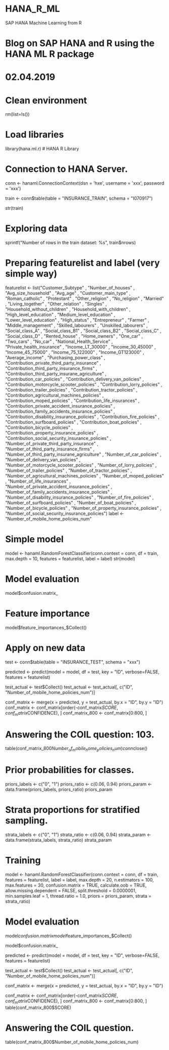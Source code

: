 # HANA_R_ML
SAP HANA Machine Learning from R

# Blog on SAP HANA and R using the HANA ML R package
# 02.04.2019

# Clean environment
rm(list=ls())

# Load libraries
library(hana.ml.r)     # HANA R Library

# Connection to HANA Server.
conn <- hanaml.ConnectionContext(dsn = 'hxe',
                                 username = 'xxx',
                                 password = 'xxx')

train <- conn$table(table = "INSURANCE_TRAIN",
                    schema = "I070917")

str(train)

# Exploring data
sprintf("Number of rows in the train dataset: %s", train$nrows)

# Preparing featurelist and label (very simple way)
featurelist <- list("Customer_Subtype" , "Number_of_houses" , "Avg_size_household" , "Avg_age" , "Customer_main_type" , "Roman_catholic" , "Protestant" , "Other_religion" , "No_religion" , "Married" , "Living_together" , "Other_relation" , "Singles" , "Household_without_children" , "Household_with_children" , "High_level_education" , "Medium_level_education" , "Lower_level_education" , "High_status" , "Entrepreneur" , "Farmer" , "Middle_management" , "Skilled_labourers" , "Unskilled_labourers" , "Social_class_A" , "Social_class_B1" , "Social_class_B2" , "Social_class_C" , "Social_class_D" , "Rented_house" , "Home_owners" , "One_car" , "Two_cars" , "No_car" , "National_Health_Service" , "Private_health_insurance" , "Income_LT_30000" , "Income_30_45000" , "Income_45_75000" , "Income_75_122000" , "Income_GT123000" , "Average_income" , "Purchasing_power_class" , "Contribution_private_third_party_insurance" , "Contribution_third_party_insurance_firms" , "Contribution_third_party_insurane_agriculture" , "Contribution_car_policies" , "Contribution_delivery_van_policies" , "Contribution_motorcycle_scooter_policies" , "Contribution_lorry_policies" , "Contribution_trailer_policies" , "Contribution_tractor_policies" , "Contribution_agricultural_machines_policies" , "Contribution_moped_policies" , "Contribution_life_insurances" , "Contribution_private_accident_insurance_policies" , "Contribution_family_accidents_insurance_policies" , "Contribution_disability_insurance_policies" , "Contribution_fire_policies" , "Contribution_surfboard_policies" , "Contribution_boat_policies" , "Contribution_bicycle_policies" , "Contribution_property_insurance_policies" , "Contribution_social_security_insurance_policies" , "Number_of_private_third_party_insurance" , "Number_of_third_party_insurance_firms" , "Number_of_third_party_insurane_agriculture" , "Number_of_car_policies" , "Number_of_delivery_van_policies" , "Number_of_motorcycle_scooter_policies" , "Number_of_lorry_policies" , "Number_of_trailer_policies" , "Number_of_tractor_policies" , "Number_of_agricultural_machines_policies" , "Number_of_moped_policies" , "Number_of_life_insurances" , "Number_of_private_accident_insurance_policies" , "Number_of_family_accidents_insurance_policies" , "Number_of_disability_insurance_policies" , "Number_of_fire_policies" , "Number_of_surfboard_policies" , "Number_of_boat_policies" , "Number_of_bicycle_policies" , "Number_of_property_insurance_policies" , "Number_of_social_security_insurance_policies")
label <- "Number_of_mobile_home_policies_num"

# Simple model
model <- hanaml.RandomForestClassifier(conn.context = conn,
                                       df = train, 
                                       max.depth = 10,
                                       features = featurelist,
                                       label = label)
str(model)

# Model evaluation
model$confusion.matrix_

# Feature importance
model$feature_importances_$Collect()


# Apply on new data
test <- conn$table(table = "INSURANCE_TEST",
                      schema = "xxx")

predicted <- predict(model = model,
                     df = test,
                     key = "ID",
                     verbose=FALSE,
                     features = featurelist)

test_actual <- test$Collect()
test_actual <- test_actual[, c("ID", "Number_of_mobile_home_policies_num")]

conf_matrix <- merge(x = predicted, y = test_actual, by.x = "ID", by.y = "ID")
conf_matrix <- conf_matrix[order(-conf_matrix$SCORE, conf_matrix$CONFIDENCE), ]
conf_matrix_800 <- conf_matrix[0:800, ]

# Answering the COIL question: 103.
table(conf_matrix_800$Number_of_mobile_home_policies_num)
conn$close()


# Prior probabilities for classes.
priors_labels <- c("0", "1")
priors_ratio <- c(0.06, 0.94)
priors_param <- data.frame(priors_labels, priors_ratio) 
priors_param

# Strata proportions for stratified sampling. 
strata_labels <- c("0", "1")
strata_ratio <- c(0.06, 0.94)
strata_param <- data.frame(strata_labels, strata_ratio)
strata_param


# Training
model <- hanaml.RandomForestClassifier(conn.context = conn,
                                       df = train,
                                       features = featurelist,
                                       label = label,
                                       max.depth = 20,
                                       n.estimators = 100,
                                       max.features = 30,
                                       confusion.matrix = TRUE,
                                       calculate.oob = TRUE,
                                       allow.missing.dependent = FALSE,
                                       split.threshold = 0.0000001,
                                       min.samples.leaf = 1,
                                       thread.ratio = 1.0,
                                       priors = priors_param,
                                       strata = strata_ratio)
                                       
# Model evaluation
model$confusion.matrix
model$feature_importances_$Collect()

model$confusion.matrix_


predicted <- predict(model = model,
                     df = test,
                     key = "ID",
                     verbose=FALSE,
                     features = featurelist)

test_actual <- test$Collect()
test_actual <- test_actual[, c("ID", "Number_of_mobile_home_policies_num")]

conf_matrix <- merge(x = predicted, y = test_actual, by.x = "ID", by.y = "ID")

conf_matrix <- conf_matrix[order(-conf_matrix$SCORE, conf_matrix$CONFIDENCE), ]
conf_matrix_800 <- conf_matrix[0:800, ]
table(conf_matrix_800$SCORE)

# Answering the COIL question.
table(conf_matrix_800$Number_of_mobile_home_policies_num)
